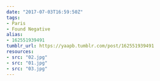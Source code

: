 ```yaml
---
date: "2017-07-03T16:59:50Z"
tags:
- Paris
- Found Negative
alias:
- 162551939491
tumblr_url: https://yaapb.tumblr.com/post/162551939491
resources:
- src: "02.jpg"
- src: "01.jpg"
- src: "03.jpg"
---
```

